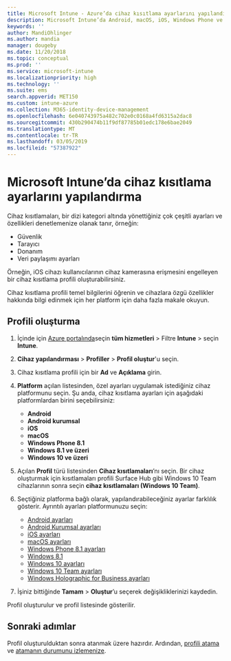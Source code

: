 ```yaml
---
title: Microsoft Intune - Azure’da cihaz kısıtlama ayarlarını yapılandırma | Microsoft Docs
description: Microsoft Intune’da Android, macOS, iOS, Windows Phone ve Windows 10 cihazlarda özellikleri kısıtlamak için bir cihaz profili ekleme
keywords: ''
author: MandiOhlinger
ms.author: mandia
manager: dougeby
ms.date: 11/20/2018
ms.topic: conceptual
ms.prod: ''
ms.service: microsoft-intune
ms.localizationpriority: high
ms.technology: ''
ms.suite: ems
search.appverid: MET150
ms.custom: intune-azure
ms.collection: M365-identity-device-management
ms.openlocfilehash: 6e040743975a482c702e0c0168a4fd6315a2dac8
ms.sourcegitcommit: 430b290474b11f9df87785b01edc178e6bae2049
ms.translationtype: MT
ms.contentlocale: tr-TR
ms.lasthandoff: 03/05/2019
ms.locfileid: "57387922"
---
```

# <a name="configure-device-restriction-settings-in-microsoft-intune"></a>Microsoft Intune’da cihaz kısıtlama ayarlarını yapılandırma

Cihaz kısıtlamaları, bir dizi kategori altında yönettiğiniz çok çeşitli ayarları ve özellikleri denetlemenize olanak tanır, örneğin:
- Güvenlik
- Tarayıcı
- Donanım
- Veri paylaşımı ayarları

Örneğin, iOS cihazı kullanıcılarının cihaz kamerasına erişmesini engelleyen bir cihaz kısıtlama profili oluşturabilirsiniz.

Cihaz kısıtlama profili temel bilgilerini öğrenin ve cihazlara özgü özellikler hakkında bilgi edinmek için her platform için daha fazla makale okuyun.

## <a name="create-the-profile"></a>Profili oluşturma

1. İçinde için [Azure portalında](https://portal.azure.com)seçin **tüm hizmetleri** > Filtre **Intune** > seçin **Intune**.
2. **Cihaz yapılandırması** > **Profiller** > **Profil oluştur**'u seçin.
3. Cihaz kısıtlama profili için bir **Ad** ve **Açıklama** girin.
4. **Platform** açılan listesinden, özel ayarları uygulamak istediğiniz cihaz platformunu seçin. Şu anda, cihaz kısıtlama ayarları için aşağıdaki platformlardan birini seçebilirsiniz:

    - **Android**
    - **Android kurumsal**
    - **iOS**
    - **macOS**
    - **Windows Phone 8.1**
    - **Windows 8.1 ve üzeri**
    - **Windows 10 ve üzeri**

5. Açılan **Profil** türü listesinden **Cihaz kısıtlamaları**’nı seçin. Bir cihaz oluşturmak için kısıtlamaları profili Surface Hub gibi Windows 10 Team cihazlarının sonra seçin **cihaz kısıtlamaları (Windows 10 Team)**.
6. Seçtiğiniz platforma bağlı olarak, yapılandırabileceğiniz ayarlar farklılık gösterir. Ayrıntılı ayarları platformunuzu seçin:

    - [Android ayarları](device-restrictions-android.md)
    - [Android Kurumsal ayarları](device-restrictions-android-for-work.md)
    - [iOS ayarları](device-restrictions-ios.md)
    - [macOS ayarları](device-restrictions-macos.md)
    - [Windows Phone 8.1 ayarları](device-restrictions-windows-phone-8-1.md)
    - [Windows 8.1](device-restrictions-windows-8-1.md)
    - [Windows 10 ayarları](device-restrictions-windows-10.md)
    - [Windows 10 Team ayarları](device-restrictions-windows-10-teams.md)
    - [Windows Holographic for Business ayarları](device-restrictions-windows-holographic.md)

7. İşiniz bittiğinde **Tamam** > **Oluştur**’u seçerek değişikliklerinizi kaydedin.

Profil oluşturulur ve profil listesinde gösterilir.

## <a name="next-steps"></a>Sonraki adımlar

Profil oluşturulduktan sonra atanmak üzere hazırdır. Ardından, [profili atama](device-profile-assign.md) ve [atamanın durumunu izlemenize](device-profile-monitor.md).

<!--  Removing image as part of design review; retaining source until we known the disposition.

## Example of device restriction settings

In this high-level example, you'll create a device restriction policy that blocks the use of the built-in camera app on Android devices.

![How to disable the camera on Android devices](./media/disable-android-camera.png)

-->
